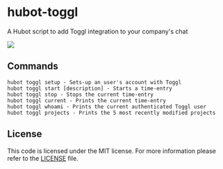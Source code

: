 # hubot-toggl
A Hubot script to add Toggl integration to your company's chat

![](http://i.imgur.com/5epkqMv.png)

## Commands
```
hubot toggl setup - Sets-up an user's account with Toggl
hubot toggl start [description] - Starts a time-entry
hubot toggl stop - Stops the current time-entry
hubot toggl current - Prints the current time-entry
hubot toggl whoami - Prints the current authenticated Toggl user
hubot toggl projects - Prints the 5 most recently modified projects
```

## License
This code is licensed under the MIT license. For more information please refer
to the [LICENSE](/LICENSE) file.
